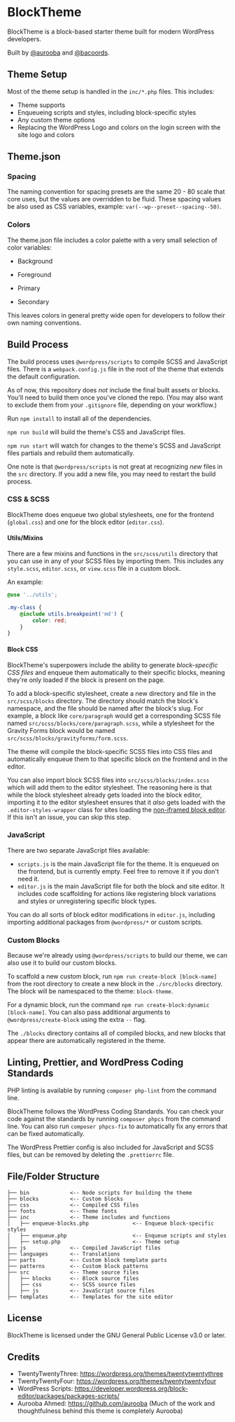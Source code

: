 # BlockTheme

BlockTheme is a block-based starter theme built for modern WordPress developers. 

Built by [@aurooba](https://github.com/aurooba) and [@bacoords](https://github.com/bacoords).

## Theme Setup

Most of the theme setup is handled in the `inc/*.php` files. This includes:

- Theme supports
- Enqueueing scripts and styles, including block-specific styles
- Any custom theme options
- Replacing the WordPress Logo and colors on the login screen with the site logo and colors

## Theme.json

### Spacing

The naming convention for spacing presets are the same 20 - 80 scale that core uses, but the values are overridden to be fluid. These spacing values be also used as CSS variables, example: `var(--wp--preset--spacing--50)`.

### Colors

The theme.json file includes a color palette with a very small selection of color variables:

- Background
- Foreground

- Primary
- Secondary

This leaves colors in general pretty wide open for developers to follow their own naming conventions.

## Build Process

The build process uses `@wordpress/scripts` to compile SCSS and JavaScript files. There is a `webpack.config.js` file in the root of the theme that extends the default configuration. 

As of now, this repository does _not_ include the final built assets or blocks. You'll need to build them once you've cloned the repo. (You may also want to exclude them from your `.gitignore` file, depending on your workflow.)

Run `npm install` to install all of the dependencies.

`npm run build` will build the theme's CSS and JavaScript files.

`npm run start` will watch for changes to the theme's SCSS and JavaScript files partials and rebuild them automatically.

One note is that `@wordpress/scripts` is not great at recognizing _new_ files in the `src` directory. If you add a new file, you may need to restart the build process.

### CSS & SCSS

BlockTheme does enqueue two global stylesheets, one for the frontend (`global.css`) and one for the block editor (`editor.css`).

#### Utils/Mixins

There are a few mixins and functions in the `src/scss/utils` directory that you can use in any of your SCSS files by importing them. This includes any `style.scss`, `editor.scss`, or `view.scss` file in a custom block. 

An example:

```scss
@use '../utils';

.my-class {
	@include utils.breakpoint('md') {
		color: red;
	}
}
```


#### Block CSS

BlockTheme's superpowers include the ability to generate _block-specific CSS files_ and enqueue them automatically to their specific blocks, meaning they're only loaded if the block is present on the page.

To add a block-specific stylesheet, create a new directory and file in the `src/scss/blocks` directory. The directory should match the block's namespace, and the file should be named after the block's slug. For example, a block like `core/paragraph` would get a corresponding SCSS file named `src/scss/blocks/core/paragraph.scss`, while a stylesheet for the Gravity Forms block would be named `src/scss/blocks/gravityforms/form.scss`.

The theme will compile the block-specific SCSS files into CSS files and automatically enqueue them to that specific block on the frontend and in the editor. 

You can also import block SCSS files into `src/scss/blocks/index.scss` which will add them to the editor stylesheet. The reasoning here is that while the block stylesheet already gets loaded into the block editor, importing it to the editor stylesheet ensures that it _also_ gets loaded with the `.editor-styles-wrapper` class for sites loading the [non-iframed block editor](https://developer.wordpress.org/block-editor/how-to-guides/enqueueing-assets-in-the-editor/). If this isn't an issue, you can skip this step.


### JavaScript

There are two separate JavaScript files available:

- `scripts.js` is the main JavaScript file for the theme. It is enqueued on the frontend, but is currently empty. Feel free to remove it if you don't need it.
- `editor.js` is the main JavaScript file for both the block and site editor. It includes code scaffolding for actions like registering block variations and styles or unregistering specific block types.

You can do all sorts of block editor modifications in `editor.js`, including importing additional packages from `@wordpress/*` or custom scripts.

### Custom Blocks

Because we're already using `@wordpress/scripts` to build our theme, we can also use it to build our custom blocks. 

To scaffold a new custom block, run `npm run create-block [block-name]` from the root directory to create a new block in the `./src/blocks` directory. The block will be namespaced to the theme: `block-theme`. 

For a dynamic block, run the command `npm run create-block:dynamic [block-name]`. You can also pass additional arguments to `@wordpress/create-block` using the extra `--` flag.

The `./blocks` directory contains all of compiled blocks, and new blocks that appear there are automatically registered in the theme.

## Linting, Prettier, and WordPress Coding Standards

PHP linting is available by running `composer php-lint` from the command line.

BlockTheme follows the WordPress Coding Standards. You can check your code against the standards by running `composer phpcs` from the command line. You can also run `composer phpcs-fix` to automatically fix any errors that can be fixed automatically.

The WordPress Prettier config is also included for JavaScript and SCSS files, but can be removed by deleting the `.prettierrc` file.

## File/Folder Structure

```
├── bin 			<-- Node scripts for building the theme
├── blocks 			<-- Custom blocks
├── css 			<-- Compiled CSS files
├── fonts			<-- Theme fonts
├── inc				<-- Theme includes and functions
│   ├── enqueue-blocks.php				<-- Enqueue block-specific styles
│   ├── enqueue.php						<-- Enqueue scripts and styles
│   ├── setup.php						<-- Theme setup
├── js				<-- Compiled JavaScript files
├── languages 		<-- Translations
├── parts 			<-- Custom block template parts
├── patterns 		<-- Custom block patterns
├── src				<-- Theme source files
│   ├── blocks 		<-- Block source files
│   ├── css 		<-- SCSS source files
│   ├── js			<-- JavaScript source files
├── templates    	<-- Templates for the site editor
```

## License

BlockTheme is licensed under the GNU General Public License v3.0 or later.

## Credits

- TwentyTwentyThree: https://wordpress.org/themes/twentytwentythree
- TwentyTwentyFour: https://wordpress.org/themes/twentytwentyfour
- WordPress Scripts: https://developer.wordpress.org/block-editor/packages/packages-scripts/
- Aurooba Ahmed: https://github.com/aurooba (Much of the work and thoughtfulness behind this theme is completely Aurooba)
